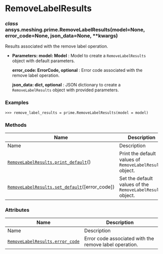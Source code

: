 # RemoveLabelResults

<a id="ansys.meshing.prime.RemoveLabelResults"></a>

### *class* ansys.meshing.prime.RemoveLabelResults(model=None, error_code=None, json_data=None, \*\*kwargs)

Results associated with the remove label operation.

* **Parameters:**
  **model: Model**
  : Model to create a `RemoveLabelResults` object with default parameters.

  **error_code: ErrorCode, optional**
  : Error code associated with the remove label operation.

  **json_data: dict, optional**
  : JSON dictionary to create a `RemoveLabelResults` object with provided parameters.

### Examples

```pycon
>>> remove_label_results = prime.RemoveLabelResults(model = model)
```

<!-- !! processed by numpydoc !! -->

### Methods

| Name | Description |
|------------------------------------------------------------------------------------------------------------------------------------------------------------|------------------------------------------------------------|
| Name | Description |
| [`RemoveLabelResults.print_default`](ansys.meshing.prime.RemoveLabelResults.print_default.md#ansys.meshing.prime.RemoveLabelResults.print_default)()       | Print the default values of `RemoveLabelResults` object.   |
| [`RemoveLabelResults.set_default`](ansys.meshing.prime.RemoveLabelResults.set_default.md#ansys.meshing.prime.RemoveLabelResults.set_default)([error_code]) | Set the default values of the `RemoveLabelResults` object. |

### Attributes

| Name | Description |
|---------------------------------------------------------------------------------------------------------------------------------------------|----------------------------------------------------------|
| Name | Description |
| [`RemoveLabelResults.error_code`](ansys.meshing.prime.RemoveLabelResults.error_code.md#ansys.meshing.prime.RemoveLabelResults.error_code)   | Error code associated with the remove label operation.   |
<!-- vale on -->